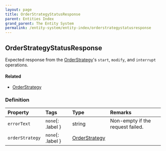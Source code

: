 ```yaml
---
layout: page
title: OrderStrategyStatusResponse
parent: Entities Index
grand_parent: The Entity System
permalink: /entity-system/entity-index/orderstrategystatusresponse
---
```


## OrderStrategyStatusResponse
Expected response from the [OrderStrategy]({{site.baseurl}}/entity-system/entity-index/OrderStrategy)'s `start`, `modify`, and `interrupt` operations.

#### Related
- [OrderStrategy]({{site.baseurl}}/entity-system/entity-index/OrderStrategy)

### Definition

| Property | Tags | Type | Remarks
|:---------|:-----|:-----|:-------
| `errorText` | `none`{: .label } | string | Non-empty if the request failed.
| `orderStrategy` | `none`{: .label } | [OrderStrategy]({{site.baseurl}}/entity-system/entity-index/OrderStrategy) |